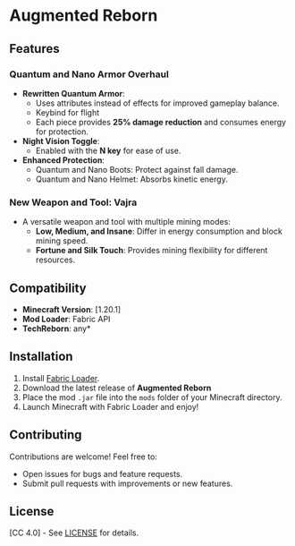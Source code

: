# Augmented Reborn

## Features

### **Quantum and Nano Armor Overhaul**
- **Rewritten Quantum Armor**:
  - Uses attributes instead of effects for improved gameplay balance.
  - Keybind for flight
  - Each piece provides **25% damage reduction** and consumes energy for protection.
- **Night Vision Toggle**:
  - Enabled with the **N key** for ease of use.
- **Enhanced Protection**:
  - Quantum and Nano Boots: Protect against fall damage.
  - Quantum and Nano Helmet: Absorbs kinetic energy.

### **New Weapon and Tool: Vajra**
- A versatile weapon and tool with multiple mining modes:
  - **Low, Medium, and Insane**: Differ in energy consumption and block mining speed.
  - **Fortune and Silk Touch**: Provides mining flexibility for different resources.
 
## Compatibility

- **Minecraft Version**: [1.20.1]
- **Mod Loader**: Fabric API
- **TechReborn**: any*

## Installation

1. Install [Fabric Loader](https://fabricmc.net/use/).
2. Download the latest release of **Augmented Reborn**
3. Place the mod `.jar` file into the `mods` folder of your Minecraft directory.
4. Launch Minecraft with Fabric Loader and enjoy!

## Contributing

Contributions are welcome! Feel free to:
- Open issues for bugs and feature requests.
- Submit pull requests with improvements or new features.

## License

[CC 4.0] - See [LICENSE](LICENSE) for details.
